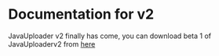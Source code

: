 # Documentation for v2 #

JavaUploader v2 finally has come, you can download beta 1 of JavaUploaderv2 from [here](http://code.google.com/p/javauploader/downloads/detail?name=JavaUploaderv2_b1.rar&can=2&q=)